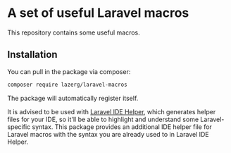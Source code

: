 # A set of useful Laravel macros

This repository contains some useful macros.

## Installation

You can pull in the package via composer:

``` bash
composer require lazerg/laravel-macros
```

The package will automatically register itself.

It is advised to be used with [Laravel IDE Helper](https://github.com/barryvdh/laravel-ide-helper), which generates helper files for your IDE, so it'll be able to highlight and understand some Laravel-specific syntax.
This package provides an additional IDE helper file for Laravel macros with the syntax you are already used to in Laravel IDE Helper.
